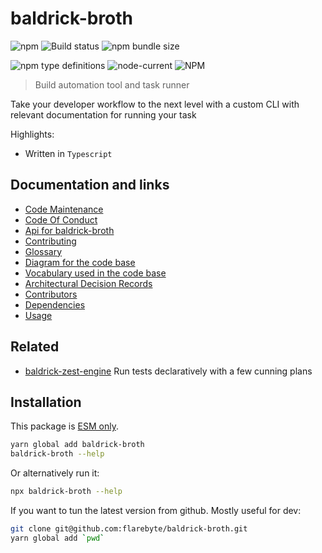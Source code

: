 # baldrick-broth

![npm](https://img.shields.io/npm/v/baldrick-broth) ![Build
status](https://github.com/flarebyte/baldrick-broth/actions/workflows/main.yml/badge.svg)
![npm bundle size](https://img.shields.io/bundlephobia/min/baldrick-broth)

![npm type definitions](https://img.shields.io/npm/types/baldrick-broth)
![node-current](https://img.shields.io/node/v/baldrick-broth)
![NPM](https://img.shields.io/npm/l/baldrick-broth)

> Build automation tool and task runner

Take your developer workflow to the next level with a custom CLI with
relevant documentation for running your task

Highlights:

-   Written in `Typescript`

## Documentation and links

-   [Code Maintenance](MAINTENANCE.md)
-   [Code Of Conduct](CODE_OF_CONDUCT.md)
-   [Api for baldrick-broth](API.md)
-   [Contributing](CONTRIBUTING.md)
-   [Glossary](GLOSSARY.md)
-   [Diagram for the code base](INTERNAL.md)
-   [Vocabulary used in the code base](CODE_VOCABULARY.md)
-   [Architectural Decision Records](DECISIONS.md)
-   [Contributors](https://github.com/flarebyte/baldrick-broth/graphs/contributors)
-   [Dependencies](https://github.com/flarebyte/baldrick-broth/network/dependencies)
-   [Usage](USAGE.md)

## Related

-   [baldrick-zest-engine](https://github.com/flarebyte/baldrick-zest-engine)
    Run tests declaratively with a few cunning plans

## Installation

This package is [ESM
only](https://blog.sindresorhus.com/get-ready-for-esm-aa53530b3f77).

```bash
yarn global add baldrick-broth
baldrick-broth --help
```

Or alternatively run it:

```bash
npx baldrick-broth --help
```

If you want to tun the latest version from github. Mostly useful for dev:

```bash
git clone git@github.com:flarebyte/baldrick-broth.git
yarn global add `pwd`
```
